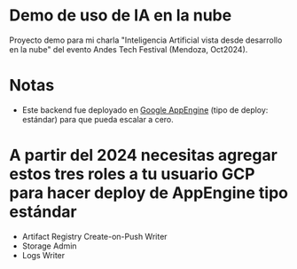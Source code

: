 # Demo de uso de IA en la nube

Proyecto demo para mi charla "Inteligencia Artificial vista desde desarrollo en la nube" del evento Andes Tech Festival (Mendoza, Oct2024).

# Notas
- Este backend fue deployado en [Google AppEngine](https://cloud.google.com/appengine/docs/the-appengine-environments?hl=es-419) (tipo de deploy: estándar) para que pueda escalar a cero.

# A partir del 2024 necesitas agregar estos tres roles a tu usuario GCP para hacer deploy de AppEngine tipo estándar
- Artifact Registry Create-on-Push Writer
- Storage Admin
- Logs Writer
